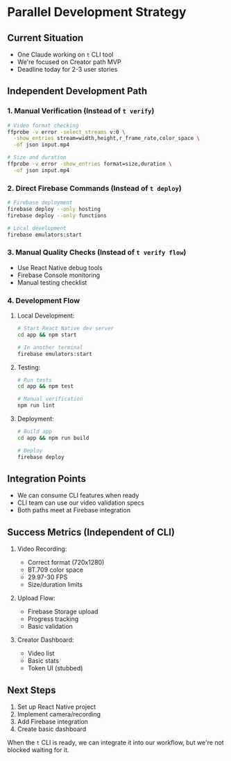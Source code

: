 # Parallel Development Strategy

## Current Situation
- One Claude working on `t` CLI tool
- We're focused on Creator path MVP
- Deadline today for 2-3 user stories

## Independent Development Path

### 1. Manual Verification (Instead of `t verify`)
```bash
# Video format checking
ffprobe -v error -select_streams v:0 \
  -show_entries stream=width,height,r_frame_rate,color_space \
  -of json input.mp4

# Size and duration
ffprobe -v error -show_entries format=size,duration \
  -of json input.mp4
```

### 2. Direct Firebase Commands (Instead of `t deploy`)
```bash
# Firebase deployment
firebase deploy --only hosting
firebase deploy --only functions

# Local development
firebase emulators:start
```

### 3. Manual Quality Checks (Instead of `t verify flow`)
- Use React Native debug tools
- Firebase Console monitoring
- Manual testing checklist

### 4. Development Flow
1. Local Development:
   ```bash
   # Start React Native dev server
   cd app && npm start
   
   # In another terminal
   firebase emulators:start
   ```

2. Testing:
   ```bash
   # Run tests
   cd app && npm test
   
   # Manual verification
   npm run lint
   ```

3. Deployment:
   ```bash
   # Build app
   cd app && npm run build
   
   # Deploy
   firebase deploy
   ```

## Integration Points
- We can consume CLI features when ready
- CLI team can use our video validation specs
- Both paths meet at Firebase integration

## Success Metrics (Independent of CLI)
1. Video Recording:
   - Correct format (720x1280)
   - BT.709 color space
   - 29.97-30 FPS
   - Size/duration limits

2. Upload Flow:
   - Firebase Storage upload
   - Progress tracking
   - Basic validation

3. Creator Dashboard:
   - Video list
   - Basic stats
   - Token UI (stubbed)

## Next Steps
1. Set up React Native project
2. Implement camera/recording
3. Add Firebase integration
4. Create basic dashboard

When the `t` CLI is ready, we can integrate it into our workflow, but we're not blocked waiting for it.
